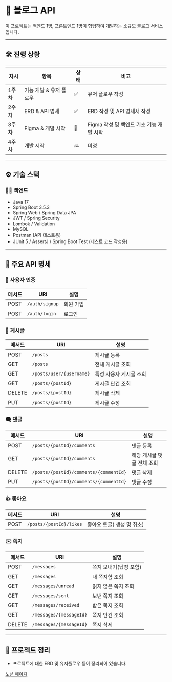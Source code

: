 # 📘 블로그 API

이 프로젝트는 백엔드 1명, 프론트엔드 1명이 협업하여 개발하는 소규모 블로그 서비스입니다.  

---
## 🛠️ 진행 상황

| 차시 | 항목 | 상태 | 비고 |
|------|-----------|-----|------|
| 1주차 | 기능 개발 & 유저 플로우 | ✅ | 유저 플로우 작성 |
| 2주차 | ERD & API 명세 | ✅ | ERD 작성 및 API 명세서 작성 |
| 3주차 | Figma & 개발 시작 | 🔄️ | Figma 작성 및 백엔드 기초 기능 개발 시작 |
| 4주차 | 개발 시작 | 🔜 | 미정 |

---

## ⚙️ 기술 스택
### 👩‍💻 백엔드
- Java 17
- Spring Boot 3.5.3
- Spring Web / Spring Data JPA
- JWT / Spring Security
- Lombok / Validation
- MySQL
- Postman (API 테스트용)
- JUnit 5 / AssertJ / Spring Boot Test (테스트 코드 작성용)

---

## 🔗 주요 API 명세

### 🔐 사용자 인증
| 메서드 | URI            | 설명             |
|--------|----------------|------------------|
| POST   | `/auth/signup`   | 회원 가입      |
| POST   | `/auth/login`   | 로그인      |

### 📄 게시글
| 메서드 | URI            | 설명             |
|--------|----------------|------------------|
| POST   | `/posts`   | 게시글 등록       |
| GET   | `/posts`    | 전체 게시글 조회    |
| GET   | `/posts/user/{username}`    | 특정 사용자 게시글 조회    |
| GET   | `/posts/{postId}`    | 게시글 단건 조회    |
| DELETE   | `/posts/{postId}`   | 게시글 삭제       |
| PUT   | `/posts/{postId}`   | 게시글 수정       |

### 🗨️ 댓글
| 메서드 | URI            | 설명             |
|--------|----------------|------------------|
| POST   | `/posts/{postId}/comments`   | 댓글 등록       |
| GET   | `/posts/{postId}/comments`    | 해당 게시글 댓글 전체 조회   |
| DELETE   | `/posts/{postId}/comments/{commentId}`   | 댓글 삭제       |
| PUT   | `/posts/{postId}/comments/{commentId}`   | 댓글 수정       |

### 👍 좋아요
| 메서드 | URI            | 설명             |
|--------|----------------|------------------|
| POST   | `/posts/{postId}/likes`   | 좋아요 토글( 생성 및 취소)  |

### ✉️ 쪽지
| 메서드 | URI            | 설명             |
|--------|----------------|------------------|
| POST   | `/messages`   | 쪽지 보내기(답장 포함)  |
| GET   | `/messages`    | 내 쪽지함 조회  |
| GET   | `/messages/unread`    | 읽지 않은 쪽지 조회  |
| GET   | `/messages/sent`    | 보낸 쪽지 조회  |
| GET   | `/messages/received`    | 받은 쪽지 조회  |
| GET   | `/messages/{messageId}`    | 쪽지 단건 조회  |
| DELETE   | `/messages/{messageId}`    | 쪽지 삭제  |

---
## 📖 프로젝트 정리
- 프로젝트에 대한 ERD 및 유저플로우 등이 정리되어 있습니다.
  
[노션 페이지](https://longhaired-stove-0a0.notion.site/Blog-22fc59509498809b8429c83931d7b26a)
